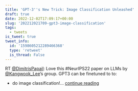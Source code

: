 ```yaml
---
title: 'GPT-3''s New Trick: Image Classification Unleashed'
draft: true
date: 2022-12-02T17:09:17+00:00
slug: '202212021709-gpt3-image-classification'
tags:
  - tweets
is_tweet: true
tweet_info:
  id: '1598605212289466368'
  type: 'retweet'
  is_thread: False
---
```




RT [@DimitrisPapail](https://x.com/DimitrisPapail): Love this #NeurIPS22 paper on LLMs by [@Kangwook_Lee](https://x.com/Kangwook_Lee)’s group. 
GPT3 can be finetuned to to:
- do image classification!… [continue reading](https://x.com/sytelus/status/1598605212289466368)
